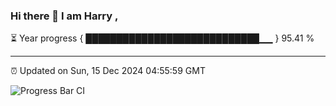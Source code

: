 ### Hi there 👋 I am Harry , 

⏳ Year progress { ████████████████████████████▁▁ } 95.41 %

---

⏰ Updated on Sun, 15 Dec 2024 04:55:59 GMT

![Progress Bar CI](https://github.com/duykhang68/duykhang68/workflows/Progress%20Bar%20CI/badge.svg)
